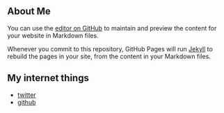 ## About Me
You can use the [editor on GitHub](https://github.com/cmarcum/cmarcum.github.io/edit/main/index.md) to maintain and preview the content for your website in Markdown files.

Whenever you commit to this repository, GitHub Pages will run [Jekyll](https://jekyllrb.com/) to rebuild the pages in your site, from the content in your Markdown files.

## My internet things
- [twitter](https://twitter.com/csmarcum)
- [github](https://github.com/cmarcum)

